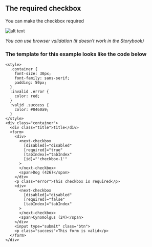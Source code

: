 ## The required checkbox

You can make the checkbox required

![alt text](https://pp.userapi.com/c845421/v845421569/1afa27/Luqby1D9duU.jpg)

*You can use browser validation (it doesn't work in the Storybook)*

### The template for this example looks like the code below

```
<style>
  .container {
    font-size: 30px;
    font-family: sans-serif;
    padding: 50px;
  }
  :invalid .error {
    color: red;
  }
  :valid .success {
    color: #0460a9;
  }
</style>
<div class="container">
  <div class="title">title</div>
  <form>
    <div>
      <next-checkbox
        [disabled]="disabled"
        [required]="true"
        [tabIndex]="tabIndex"
        [id]="'checkbox-1'"
      >
      </next-checkbox>
      <span>Dog (426)</span>
    </div>
    <p class="error">This checkbox is required</p>
    <div>
      <next-checkbox
        [disabled]="disabled"
        [required]="false"
        [tabIndex]="tabIndex"
      >
      </next-checkbox>
      <span>Cynomolgus (24)</span>
    </div>
    <input type="submit" class="btn">
    <p class="success">This form is valid</p>
  </form>
</div>
```
